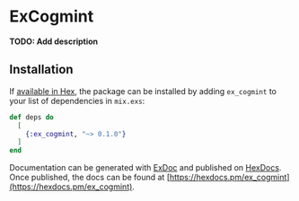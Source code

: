 # ExCogmint

**TODO: Add description**

## Installation

If [available in Hex](https://hex.pm/docs/publish), the package can be installed
by adding `ex_cogmint` to your list of dependencies in `mix.exs`:

```elixir
def deps do
  [
    {:ex_cogmint, "~> 0.1.0"}
  ]
end
```

Documentation can be generated with [ExDoc](https://github.com/elixir-lang/ex_doc)
and published on [HexDocs](https://hexdocs.pm). Once published, the docs can
be found at [https://hexdocs.pm/ex_cogmint](https://hexdocs.pm/ex_cogmint).

